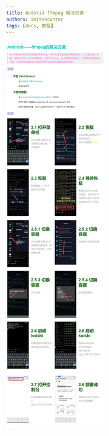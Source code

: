 ```yaml
---
title: Andorid ffmpeg 解决方案
authors: initencunter
tags: [docs, 教程]
---
```


![长图](./assets/termux/34.jpeg)